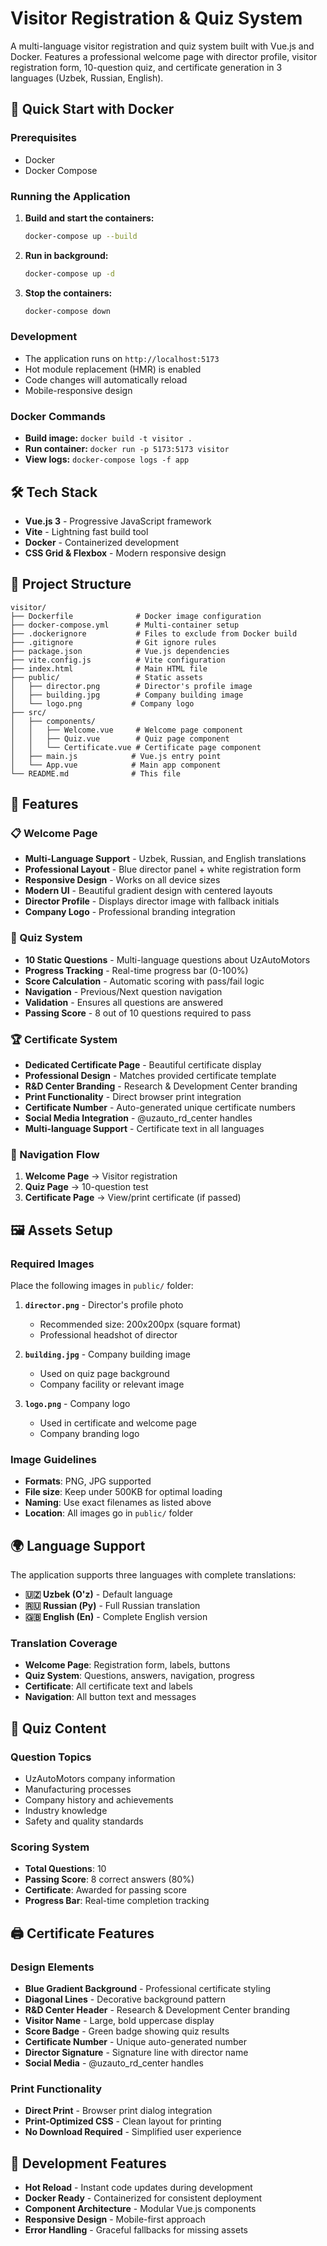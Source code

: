 # Visitor Registration & Quiz System

A multi-language visitor registration and quiz system built with Vue.js and Docker. Features a professional welcome page with director profile, visitor registration form, 10-question quiz, and certificate generation in 3 languages (Uzbek, Russian, English).

## 🚀 Quick Start with Docker

### Prerequisites
- Docker
- Docker Compose

### Running the Application

1. **Build and start the containers:**
   ```bash
   docker-compose up --build
   ```

2. **Run in background:**
   ```bash
   docker-compose up -d
   ```

3. **Stop the containers:**
   ```bash
   docker-compose down
   ```

### Development

- The application runs on `http://localhost:5173`
- Hot module replacement (HMR) is enabled
- Code changes will automatically reload
- Mobile-responsive design

### Docker Commands

- **Build image:** `docker build -t visitor .`
- **Run container:** `docker run -p 5173:5173 visitor`
- **View logs:** `docker-compose logs -f app`

## 🛠️ Tech Stack

- **Vue.js 3** - Progressive JavaScript framework
- **Vite** - Lightning fast build tool
- **Docker** - Containerized development
- **CSS Grid & Flexbox** - Modern responsive design

## 📁 Project Structure

```
visitor/
├── Dockerfile              # Docker image configuration
├── docker-compose.yml      # Multi-container setup
├── .dockerignore           # Files to exclude from Docker build
├── .gitignore              # Git ignore rules
├── package.json            # Vue.js dependencies
├── vite.config.js          # Vite configuration
├── index.html              # Main HTML file
├── public/                 # Static assets
│   ├── director.png        # Director's profile image
│   ├── building.jpg        # Company building image
│   └── logo.png           # Company logo
├── src/
│   ├── components/
│   │   ├── Welcome.vue     # Welcome page component
│   │   ├── Quiz.vue        # Quiz page component
│   │   └── Certificate.vue # Certificate page component
│   ├── main.js            # Vue.js entry point
│   └── App.vue            # Main app component
└── README.md              # This file
```

## 🎨 Features

### 📋 Welcome Page
- **Multi-Language Support** - Uzbek, Russian, and English translations
- **Professional Layout** - Blue director panel + white registration form
- **Responsive Design** - Works on all device sizes
- **Modern UI** - Beautiful gradient design with centered layouts
- **Director Profile** - Displays director image with fallback initials
- **Company Logo** - Professional branding integration

### 🧠 Quiz System
- **10 Static Questions** - Multi-language questions about UzAutoMotors
- **Progress Tracking** - Real-time progress bar (0-100%)
- **Score Calculation** - Automatic scoring with pass/fail logic
- **Navigation** - Previous/Next question navigation
- **Validation** - Ensures all questions are answered
- **Passing Score** - 8 out of 10 questions required to pass

### 🏆 Certificate System
- **Dedicated Certificate Page** - Beautiful certificate display
- **Professional Design** - Matches provided certificate template
- **R&D Center Branding** - Research & Development Center branding
- **Print Functionality** - Direct browser print integration
- **Certificate Number** - Auto-generated unique certificate numbers
- **Social Media Integration** - @uzauto_rd_center handles
- **Multi-language Support** - Certificate text in all languages

### 🔄 Navigation Flow
1. **Welcome Page** → Visitor registration
2. **Quiz Page** → 10-question test
3. **Certificate Page** → View/print certificate (if passed)

## 🖼️ Assets Setup

### Required Images
Place the following images in `public/` folder:

1. **`director.png`** - Director's profile photo
   - Recommended size: 200x200px (square format)
   - Professional headshot of director

2. **`building.jpg`** - Company building image
   - Used on quiz page background
   - Company facility or relevant image

3. **`logo.png`** - Company logo
   - Used in certificate and welcome page
   - Company branding logo

### Image Guidelines
- **Formats**: PNG, JPG supported
- **File size**: Keep under 500KB for optimal loading
- **Naming**: Use exact filenames as listed above
- **Location**: All images go in `public/` folder

## 🌍 Language Support

The application supports three languages with complete translations:

- **🇺🇿 Uzbek (O'z)** - Default language
- **🇷🇺 Russian (Ру)** - Full Russian translation  
- **🇬🇧 English (En)** - Complete English version

### Translation Coverage
- **Welcome Page**: Registration form, labels, buttons
- **Quiz System**: Questions, answers, navigation, progress
- **Certificate**: All certificate text and labels
- **Navigation**: All button text and messages

## 🎯 Quiz Content

### Question Topics
- UzAutoMotors company information
- Manufacturing processes
- Company history and achievements
- Industry knowledge
- Safety and quality standards

### Scoring System
- **Total Questions**: 10
- **Passing Score**: 8 correct answers (80%)
- **Certificate**: Awarded for passing score
- **Progress Bar**: Real-time completion tracking

## 🖨️ Certificate Features

### Design Elements
- **Blue Gradient Background** - Professional certificate styling
- **Diagonal Lines** - Decorative background pattern
- **R&D Center Header** - Research & Development Center branding
- **Visitor Name** - Large, bold uppercase display
- **Score Badge** - Green badge showing quiz results
- **Certificate Number** - Unique auto-generated number
- **Director Signature** - Signature line with director name
- **Social Media** - @uzauto_rd_center handles

### Print Functionality
- **Direct Print** - Browser print dialog integration
- **Print-Optimized CSS** - Clean layout for printing
- **No Download Required** - Simplified user experience

## 🚀 Development Features

- **Hot Reload** - Instant code updates during development
- **Docker Ready** - Containerized for consistent deployment
- **Component Architecture** - Modular Vue.js components
- **Responsive Design** - Mobile-first approach
- **Error Handling** - Graceful fallbacks for missing assets 